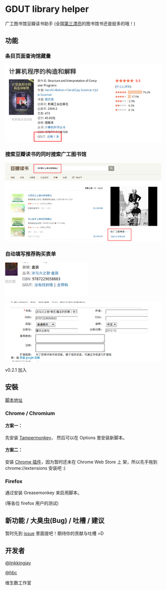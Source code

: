 # GDUT library helper

广工图书馆豆瓣读书助手 (全国[第三漂亮](http://daxue.163.com/11/1115/16/7ITQV90H00913JC5_all.html)的图书馆书还是挺多的哦！)


## 功能

### 条目页面查询馆藏量

![条目页面显示](artworks/subject-query.png)

### 搜索豆瓣读书的同时搜索广工图书馆

![快捷搜索](artworks/search.png)


### 自动填写推荐购买表单

![广工大图书馆居然没有？！](artworks/not_found.png)

![推荐之！](artworks/recommend.png)

v0.2.1 加入


## 安裝

[脚本地址](http://raw.github.com/vtmer/gdut-library-helper/master/gdut_library_helper.js)

### Chrome / Chromium

#### 方案一：

先安装 [Tampermonkey](https://chrome.google.com/webstore/detail/tampermonkey/dhdgffkkebhmkfjojejmpbldmpobfkfo)，
然后可以在 Options 里安装新脚本。


#### 方案二：

安装 [Chrome 插件](gdut-library-helper.crx)，因为暂时还未在 Chrome Web Store 上
架，所以先手拖到 chrome://extensions 安装吧 :)


### Firefox

通过安装 Greasemonkey 来启用脚本。

(等各位 firefox 用户的测试)


## 新功能 / 大臭虫(Bug) / 吐槽 / 建议

暂时先到 [issue](https://github.com/vtmer/gdut-library-helper/issues) 里面提吧！期待你的贡献与吐槽 =D


## 开发者 

[@linkkingjay](https://github.com/linkkingjay)

[@hbc](http://www.douban.com/people/minihbc)

维生数工作室
